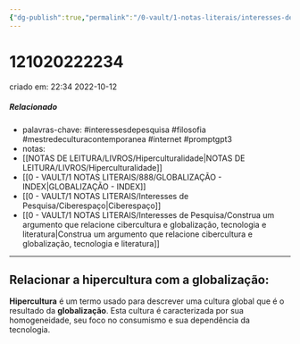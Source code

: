 ```yaml
---
{"dg-publish":true,"permalink":"/0-vault/1-notas-literais/interesses-de-pesquisa/relacionar-a-hipercultura-com-a-globalizacao/","tags":["interessesdepesquisa","filosofia","mestredeculturacontemporanea","internet","promptgpt3"],"dgHomeLink":true,"dgShowLocalGraph":true,"dgShowFileTree":true,"dgEnableSearch":true}
---
```


# 121020222234
criado em: 22:34 2022-10-12

##### Relacionado
- palavras-chave: #interessesdepesquisa #filosofia #mestredeculturacontemporanea #internet #promptgpt3
- notas:
- [[NOTAS DE LEITURA/LIVROS/Hiperculturalidade\|NOTAS DE LEITURA/LIVROS/Hiperculturalidade]]
- [[0 - VAULT/1 NOTAS LITERAIS/888/GLOBALIZAÇÃO - INDEX\|GLOBALIZAÇÃO - INDEX]]
- [[0 - VAULT/1 NOTAS LITERAIS/Interesses de Pesquisa/Ciberespaço\|Ciberespaço]]
- [[0 - VAULT/1 NOTAS LITERAIS/Interesses de Pesquisa/Construa um argumento que relacione cibercultura e globalização, tecnologia e literatura\|Construa um argumento que relacione cibercultura e globalização, tecnologia e literatura]]

---
## Relacionar a hipercultura com a globalização:

**Hipercultura** é um termo usado para descrever uma cultura global que é o resultado da **globalização**. Esta cultura é caracterizada por sua homogeneidade, seu foco no consumismo e sua dependência da tecnologia.


